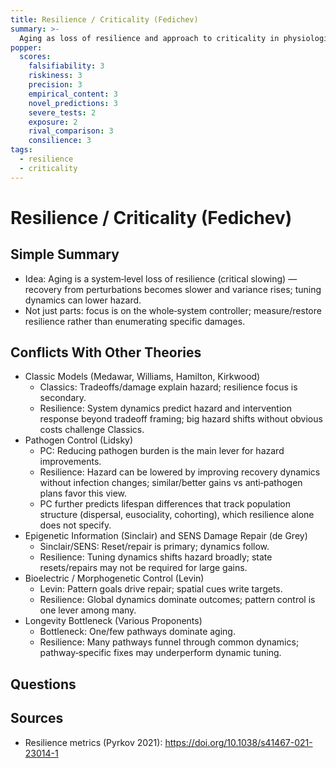 ```yaml
---
title: Resilience / Criticality (Fedichev)
summary: >-
  Aging as loss of resilience and approach to criticality in physiological networks; interventions that restore resilience shift mortality and health trajectories.
popper:
  scores:
    falsifiability: 3
    riskiness: 3
    precision: 3
    empirical_content: 3
    novel_predictions: 3
    severe_tests: 2
    exposure: 2
    rival_comparison: 3
    consilience: 3
tags:
  - resilience
  - criticality
---
```


# Resilience / Criticality (Fedichev)

## Simple Summary

- Idea: Aging is a system‑level loss of resilience (critical slowing) — recovery from perturbations becomes slower and variance rises; tuning dynamics can lower hazard.
- Not just parts: focus is on the whole‑system controller; measure/restore resilience rather than enumerating specific damages.

## Conflicts With Other Theories

<ul>
  <li>Classic Models (Medawar, Williams, Hamilton, Kirkwood)
    <ul>
      <li>Classics: Tradeoffs/damage explain hazard; resilience focus is secondary.</li>
      <li>Resilience: System dynamics predict hazard and intervention response beyond tradeoff framing; big hazard shifts without obvious costs challenge Classics.</li>
    </ul>
  </li>
  <li>Pathogen Control (Lidsky)
    <ul>
      <li>PC: Reducing pathogen burden is the main lever for hazard improvements.</li>
      <li>Resilience: Hazard can be lowered by improving recovery dynamics without infection changes; similar/better gains vs anti‑pathogen plans favor this view.</li>
      <li>PC further predicts lifespan differences that track population structure (dispersal, eusociality, cohorting), which resilience alone does not specify.</li>
    </ul>
  </li>
  <li>Epigenetic Information (Sinclair) and SENS Damage Repair (de Grey)
    <ul>
      <li>Sinclair/SENS: Reset/repair is primary; dynamics follow.</li>
      <li>Resilience: Tuning dynamics shifts hazard broadly; state resets/repairs may not be required for large gains.</li>
    </ul>
  </li>
  <li>Bioelectric / Morphogenetic Control (Levin)
    <ul>
      <li>Levin: Pattern goals drive repair; spatial cues write targets.</li>
      <li>Resilience: Global dynamics dominate outcomes; pattern control is one lever among many.</li>
    </ul>
  </li>
  <li>Longevity Bottleneck (Various Proponents)
    <ul>
      <li>Bottleneck: One/few pathways dominate aging.</li>
      <li>Resilience: Many pathways funnel through common dynamics; pathway‑specific fixes may underperform dynamic tuning.</li>
    </ul>
  </li>
</ul>

## Questions

## Sources

- Resilience metrics (Pyrkov 2021): https://doi.org/10.1038/s41467-021-23014-1
